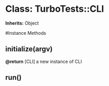 # Class: TurboTests::CLI
**Inherits:** Object
    




#Instance Methods
## initialize(argv) [](#method-i-initialize)

**@return** [CLI] a new instance of CLI

## run() [](#method-i-run)

